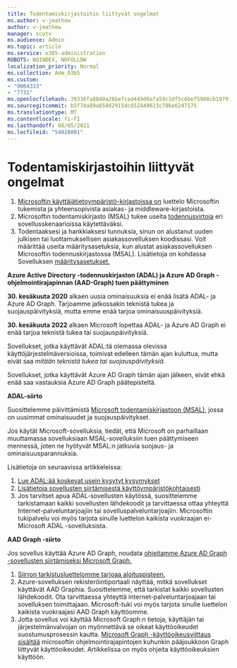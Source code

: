 ```yaml
---
title: Todentamiskirjastoihin liittyvät ongelmat
ms.author: v-jmathew
author: v-jmathew
manager: scotv
ms.audience: Admin
ms.topic: article
ms.service: o365-administration
ROBOTS: NOINDEX, NOFOLLOW
localization_priority: Normal
ms.collection: Adm_O365
ms.custom:
- "9004333"
- "7731"
ms.openlocfilehash: 39336fa8840a28befcad449d0afa59c1df5c6bef5988cb197916a03aa2aa66c9
ms.sourcegitcommit: b5f7da89a650d2915dc652449623c78be6247175
ms.translationtype: MT
ms.contentlocale: fi-FI
ms.lasthandoff: 08/05/2021
ms.locfileid: "54028001"
---
```

# <a name="issues-with-authentication-libraries"></a>Todentamiskirjastoihin liittyvät ongelmat

1. [Microsoftin käyttäjätietoympäristö-kirjastoissa on](https://docs.microsoft.com/azure/active-directory/develop/reference-v2-libraries) luettelo Microsoftin tukemista ja yhteensopivista asiakas- ja middleware-kirjastoista.
2. Microsoftin todentamiskirjasto (MSAL) tukee useita [todennusvirtoja](https://docs.microsoft.com/azure/active-directory/develop/msal-authentication-flows) eri sovellusskenaarioissa käytettäväksi.
3. Todentaaksesi ja hankkiaksesi tunnuksia, sinun on alustanut uuden julkisen tai luottamuksellisen asiakassovelluksen koodissasi. Voit määrittää useita määritysasetuksia, kun alustat asiakassovelluksen Microsoftin todennuskirjastossa (MSAL). Lisätietoja on kohdassa Sovelluksen [määritysasetukset.](https://docs.microsoft.com/azure/active-directory/develop/msal-client-application-configuration)

**Azure Active Directory -todennuskirjaston (ADAL) ja Azure AD Graph -ohjelmointirajapinnan (AAD-Graph) tuen päättyminen**

**30. kesäkuuta 2020** alkaen uusia ominaisuuksia ei enää lisätä ADAL- ja Azure AD Graph. Tarjoamme jatkossakin teknistä tukea ja suojauspäivityksiä, mutta emme enää tarjoa ominaisuuspäivityksiä.

**30. kesäkuuta 2022** alkaen Microsoft lopettaa ADAL- ja Azure AD Graph ei enää tarjoa teknistä tukea tai suojauspäivityksiä.

Sovellukset, jotka käyttävät ADAL:tä olemassa olevissa käyttöjärjestelmäversioissa, toimivat edelleen tämän ajan kuluttua, mutta eivät saa *mitään teknistä tukea tai suojauspäivityksiä.*

Sovellukset, jotka käyttävät Azure AD Graph tämän ajan jälkeen, eivät ehkä enää saa vastauksia Azure AD Graph päätepisteltä.

**ADAL-siirto**

Suosittelemme päivittämistä [Microsoft todentamiskirjastoon (MSAL)](https://docs.microsoft.com/azure/active-directory/develop/v2-overview), jossa on uusimmat ominaisuudet ja suojauspäivitykset.

Jos käytät Microsoft-sovelluksia, tiedät, että Microsoft on parhaillaan muuttamassa sovelluksiaan MSAL-sovelluksiin tuen päättymiseen mennessä, joten ne hyötyvät MSAL:n jatkuvia suojaus- ja ominaisuusparannuksia.

Lisätietoja on seuraavissa artikkeleissa:

1. [Lue ADAL:ää koskevat usein kysytyt kysymykset](https://docs.microsoft.com/azure/active-directory/develop/msal-migration#frequently-asked-questions-faq)
2. [Lisätietoja sovellusten siirtämisestä käyttöympäristökohtaisesti](https://docs.microsoft.com/azure/active-directory/develop/msal-migration#frequently-asked-questions-faq)
3. Jos tarvitset apua ADAL-sovellusten käytössä, suosittelemme tarkistamaan kaikki sovellusten lähdekoodit ja tarvittaessa ottaa yhteyttä Internet-palveluntarjoajiin tai sovelluspalveluntarjoajiin. Microsoftin tukipalvelu voi myös tarjota sinulle luettelon kaikista vuokraajan ei-Microsoft ADAL -sovelluksista.

**AAD Graph -siirto**

Jos sovellus käyttää Azure AD Graph, noudata [ohjeitamme Azure AD Graph -sovellusten siirtämiseksi Microsoft Graph.](https://docs.microsoft.com/graph/migrate-azure-ad-graph-overview)

1. [Siirron tarkistusluettelomme tarjoaa aloituspisteen.](https://docs.microsoft.com/graph/migrate-azure-ad-graph-planning-checklist)
2. Azure-sovelluksen rekisteröintiportaali näyttää, mitkä sovellukset käyttävät AAD Graphia. Suosittelemme, että tarkistat kaikki sovellusten lähdekoodit. Ota tarvittaessa yhteyttä internet-palveluntarjoajaan tai sovelluksen toimittajaan. Microsoft-tuki voi myös tarjota sinulle luettelon kaikista vuokraajasi AAD Graph käyttöomme.
3. Jotta sovellus voi käyttää Microsoft Graph:n tietoja, käyttäjän tai järjestelmänvalvojan on myönnettävä se oikeat käyttöoikeudet suostumusprosessin kautta. [Microsoft Graph -käyttöoikeusviittaus sisältää](https://docs.microsoft.com/graph/permissions-reference) microsoftin ohjelmointirajapintojen kuhunkin pääjoukkoon Graph liittyvät käyttöoikeudet. Artikkelissa on myös ohjeita käyttöoikeuksien käyttöön.
